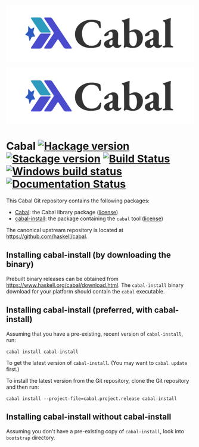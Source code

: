 <p align="center">
  <img src="./cabal-logo-assets/cabal-logo-respects-theme.svg" alt="Logo">
</p>

![Cabal Logo](./cabal-logo-assets/cabal-logo-respects-theme.svg)

# Cabal [![Hackage version](https://img.shields.io/hackage/v/Cabal.svg?label=Hackage)](https://hackage.haskell.org/package/Cabal) [![Stackage version](https://www.stackage.org/package/Cabal/badge/lts?label=Stackage)](https://www.stackage.org/package/Cabal) [![Build Status](https://secure.travis-ci.org/haskell/cabal.svg?branch=master)](http://travis-ci.org/haskell/cabal) [![Windows build status](https://ci.appveyor.com/api/projects/status/github/haskell/cabal?branch=master&svg=true)](https://ci.appveyor.com/project/23Skidoo/cabal) [![Documentation Status](http://readthedocs.org/projects/cabal/badge/?version=latest)](http://cabal.readthedocs.io/en/latest/?badge=latest)

This Cabal Git repository contains the following packages:

 * [Cabal](Cabal/README.md): the Cabal library package ([license](Cabal/LICENSE))
 * [cabal-install](cabal-install/README.md): the package containing the `cabal` tool ([license](cabal-install/LICENSE))

The canonical upstream repository is located at
https://github.com/haskell/cabal.

Installing cabal-install (by downloading the binary)
----------------------------------------------------

Prebuilt binary releases can be obtained from https://www.haskell.org/cabal/download.html.
The `cabal-install` binary download for your platform should contain the `cabal` executable.

Installing cabal-install (preferred, with cabal-install)
--------------------------------------------------------

Assuming that you have a pre-existing, recent version of `cabal-install`, run:

~~~~
cabal install cabal-install
~~~~

To get the latest version of `cabal-install`. (You may want to `cabal update` first.)

To install the latest version from the Git repository, clone the
Git repository and then run:

~~~~
cabal install --project-file=cabal.project.release cabal-install
~~~~

Installing cabal-install without cabal-install
----------------------------------------------

Assuming you don't have a pre-existing copy of `cabal-install`,
look into `bootstrap` directory.
